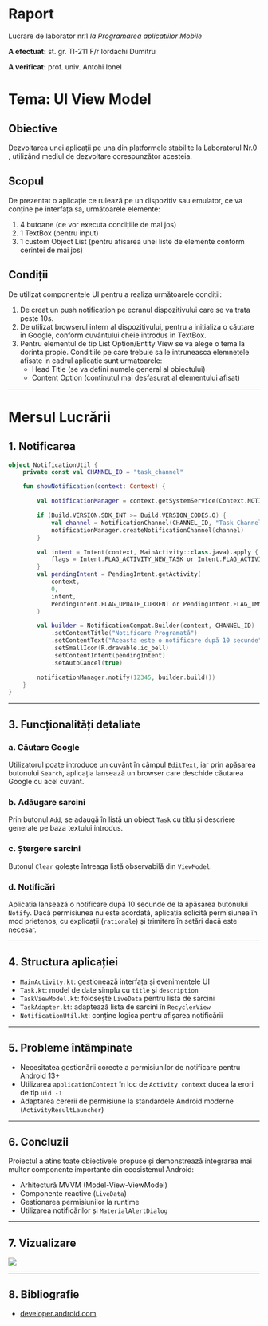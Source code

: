 # Raport
Lucrare de laborator nr.1 *la Programarea aplicatiilor Mobile*

**A efectuat:**	st. gr. TI-211 F/r Iordachi Dumitru

**A verificat:** prof. univ. Antohi Ionel


# Tema: UI View Model

## Obiective 
Dezvoltarea unei aplicații pe una din platformele stabilite la Laboratorul Nr.0 , utilizând mediul de dezvoltare corespunzător acesteia. 

## Scopul 
De prezentat o aplicație ce rulează pe un dispozitiv sau emulator, ce va conține pe interfața sa, următoarele elemente: 
1.  4 butoane (ce vor executa condițiile de mai jos) 
2.	1 TextBox (pentru input) 
3.	1 custom Object List (pentru afisarea unei liste de elemente conform cerintei de mai jos)
 
## Condiții 

De utilizat componentele UI pentru a realiza următoarele condiții: 
1.	De creat un push notification pe ecranul dispozitivului care se va trata peste 10s. 
2.	De utilizat browserul intern al dispozitivului, pentru a inițializa o căutare în Google, conform cuvântului cheie introdus în TextBox. 
3.	Pentru elementul de tip List Option/Entity View se va alege o tema la dorinta propie. Conditiile pe care trebuie sa le intruneasca elemnetele afisate in cadrul aplicatie sunt urmatoarele:
    - Head Title (se va defini numele general al obiectului)
    -	Content Option (continutul mai desfasurat al elementului afisat)  

---

# Mersul Lucrării

## 1. Notificarea

```kotlin
object NotificationUtil {
    private const val CHANNEL_ID = "task_channel"

    fun showNotification(context: Context) {

        val notificationManager = context.getSystemService(Context.NOTIFICATION_SERVICE) as NotificationManager

        if (Build.VERSION.SDK_INT >= Build.VERSION_CODES.O) {
            val channel = NotificationChannel(CHANNEL_ID, "Task Channel", NotificationManager.IMPORTANCE_HIGH)
            notificationManager.createNotificationChannel(channel)
        }

        val intent = Intent(context, MainActivity::class.java).apply {
            flags = Intent.FLAG_ACTIVITY_NEW_TASK or Intent.FLAG_ACTIVITY_CLEAR_TASK
        }
        val pendingIntent = PendingIntent.getActivity(
            context,
            0,
            intent,
            PendingIntent.FLAG_UPDATE_CURRENT or PendingIntent.FLAG_IMMUTABLE
        )

        val builder = NotificationCompat.Builder(context, CHANNEL_ID)
            .setContentTitle("Notificare Programată")
            .setContentText("Aceasta este o notificare după 10 secunde")
            .setSmallIcon(R.drawable.ic_bell)
            .setContentIntent(pendingIntent)
            .setAutoCancel(true)

        notificationManager.notify(12345, builder.build())
    }
}

```

---

## 3. Funcționalități detaliate

### a. Căutare Google
Utilizatorul poate introduce un cuvânt în câmpul `EditText`, iar prin apăsarea butonului `Search`, aplicația lansează un browser care deschide căutarea Google cu acel cuvânt.

### b. Adăugare sarcini
Prin butonul `Add`, se adaugă în listă un obiect `Task` cu titlu și descriere generate pe baza textului introdus.

### c. Ștergere sarcini
Butonul `Clear` golește întreaga listă observabilă din `ViewModel`.

### d. Notificări
Aplicația lansează o notificare după 10 secunde de la apăsarea butonului `Notify`. Dacă permisiunea nu este acordată, aplicația solicită permisiunea în mod prietenos, cu explicații (`rationale`) și trimitere în setări dacă este necesar.

---

## 4. Structura aplicației

- `MainActivity.kt`: gestionează interfața și evenimentele UI
- `Task.kt`: model de date simplu cu `title` și `description`
- `TaskViewModel.kt`: folosește `LiveData` pentru lista de sarcini
- `TaskAdapter.kt`: adaptează lista de sarcini în `RecyclerView`
- `NotificationUtil.kt`: conține logica pentru afișarea notificării

---

## 5. Probleme întâmpinate

- Necesitatea gestionării corecte a permisiunilor de notificare pentru Android 13+
- Utilizarea `applicationContext` în loc de `Activity context` ducea la erori de tip `uid -1`
- Adaptarea cererii de permisiune la standardele Android moderne (`ActivityResultLauncher`)

---

## 6. Concluzii

Proiectul a atins toate obiectivele propuse și demonstrează integrarea mai multor componente importante din ecosistemul Android:

- Arhitectură MVVM (Model-View-ViewModel)
- Componente reactive (`LiveData`)
- Gestionarea permisiunilor la runtime
- Utilizarea notificărilor și `MaterialAlertDialog`

---

## 7. Vizualizare

![](./pam-laborator1.GIF)

---

## 8. Bibliografie

- [developer.android.com](https://developer.android.com)
